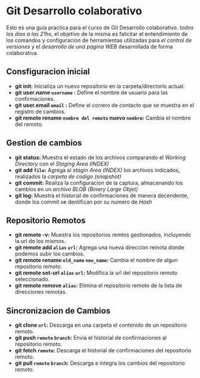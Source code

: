 # Git Desarrollo colaborativo
Esto es una guia practica para el curso de Git Desarrollo colaborativo. _todos los dias a las 21hs_, el objetivo de la misma es falicitar el entendimiento de los comandos y configuracion de herramientas utilizadas para _el control de versiones_ y  el _desarrollo de una pagina WEB_ desarrollada de forma colaborativa.
## Consfiguracion inicial

* __git init:__ Inicializa un nuevo repositorio en la carpeta/directorio actual.
* __git user.name `username` :__ Define el nombre de usuario para las confirmaciones.
* __git user.email `email` :__ Define el correro de contacto que se muestra en el registro de cambios.
* __git remote rename `nombre del remoto` nuevo `nombre`:__ Cambia el nombre del remoto.
## Gestion de cambios
* __git status:__ Muestra el estado de los archivos comparando el _Working Directory_ con el _Staging Area (INDEX)_
* __git add `file`:__ Agrega al _stagin Area (INDEX)_ los archivos indicados, realizados la _carpeta de codigo (snapshot)_
* __git commit:__ Realiza la configuracion de la captura, almacenando los cambios en un _archivo BLOB (Binary Large Objet)_
* __git log:__ Muestra el historial de confirmaciones de manera decendente, donde los commit se dentifican por su numero de _Hash_

## Repositorio Remotos

* __git remote -v:__ Muestra los repositorios remtos gestionados, incluyendo la url de los mismos.
* __git remote add `alias` `url`:__ Agrega una nueva direccion remota donde podemos subir los cambios.
* __git remote rename `old_name` `new_name`:__ Cambia el nombre de algun repositorio remoto.
* __git remote set-url `alias` `url`:__ Modifica la url del repositorio remoto seleccionado.
* __git remote remove `alias`:__ Elimina el repositorio remoto de la lista de direcciones remotas.

## Sincronizacion de Cambios

* __git clone `url`:__ Descarga en una carpeta el contenido de un repositorio remoto.
* __git push `remote` `branch`:__ Envia el historial de confirmaciones al repositorio remoto.
* __git fetch `remote`:__ Descarga el historial de confirmaciones del repositorio remoto.
* __git pull `remote` `branch`:__ Descarga e integra los cambios del repositorio remoto.